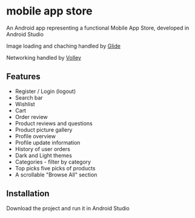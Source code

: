 # mobile app store
 An Android app representing a functional Mobile App Store, developed in Android Studio
 
 Image loading and chaching handled by [Glide](https://github.com/bumptech/glide)
 
Networking handled by [Volley](https://github.com/google/volley)
 ## Features
 
 * Register / Login (logout)
 * Search bar
 * Wishlist
 * Cart 
 * Order review
 * Product reviews and questions
 * Product picture gallery
 * Profile overview
 * Profile update information
 * History of user orders
 * Dark and Light themes
 * Categories - filter by category
 * Top picks five picks of products
 * A scrollable "Browse All" section

## Installation

Download the project and run it in Android Studio
